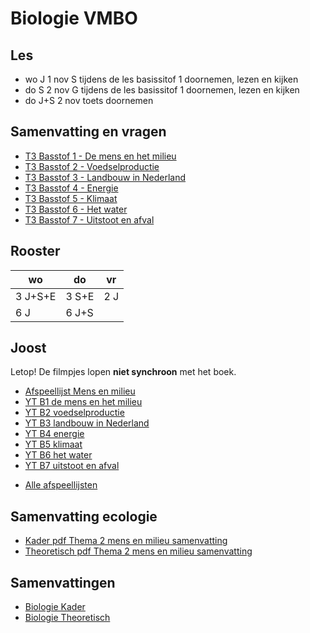 # Biologie VMBO

## Les

* wo J 1 nov S tijdens de les basissitof 1 doornemen, lezen en kijken
* do S 2 nov G tijdens de les basissitof 1 doornemen, lezen en kijken
* do J+S 2 nov toets doornemen

## Samenvatting en vragen

* [T3 Basstof 1 - De mens en het milieu](samenvattingen/tl/T_4AT3B1mensenmilieu.md)
* [T3 Basstof 2 - Voedselproductie](samenvattingen/tl/T_4AT3B2mensenmilieu.md)
* [T3 Basstof 3 - Landbouw in Nederland](samenvattingen/tl/T_4AT3B3mensenmilieu.md)
* [T3 Basstof 4 - Energie](samenvattingen/tl/T_4AT3B4mensenmilieu.md)
* [T3 Basstof 5 - Klimaat](samenvattingen/tl/T_4AT3B5mensenmilieu.md)
* [T3 Basstof 6 - Het water](samenvattingen/tl/T_4AT3B6mensenmilieu.md)
* [T3 Basstof 7 - Uitstoot en afval](samenvattingen/tl/T_4AT3B7mensenmilieu.md)

## Rooster

|wo|do|vr|
|---|---|---|
|3 J+S+E| 3 S+E | 2 J|
|6 J| 6 J+S||


## Joost
Letop! De filmpjes lopen **niet synchroon** met het boek.

- [Afspeellijst Mens en milieu](https://www.youtube.com/watch?v=_um07B8zs7I&list=PLr1tx9agautFWIvgfVWZ_ctnioQeIzW3G)
- [YT B1 de mens en het milieu](https://youtu.be/_um07B8zs7I?si=Z7zrw6IdZ2MIbilG)
- [YT B2 voedselproductie](https://youtu.be/jZXpL6pd8BQ?si=Lv1MynuQzl29mL4K)
- [YT B3 landbouw in Nederland](https://youtu.be/GXS77aTXgiM?si=bO3NwwlXl2rQNrAS)
- [YT B4 energie](https://youtu.be/rPdPgG0UP6g?si=Agp1jRNd9TRsnJJF)
- [YT B5 klimaat](https://youtu.be/kTGTABBNrHs?si=1_pE-CeijyN231st)
- [YT B6 het water](https://youtu.be/QJPJ0smpDDw?si=z9il4QV6N3rKXkw_)
- [YT B7 uitstoot en afval](https://youtu.be/Pd66Z-ZzhU8?si=eamx3i99u5d98NI_)

<!--
- [Afspeellijst Ecologie](https://youtube.com/playlist?list=PLr1tx9agautHiXZ_Nv5KhEhJMzU9QLfCz&si=t1I8Evy4OUySoWud)
- [YT B1 ivnloeden uit het milieu](https://youtu.be/D709yBBfsEg?si=YpHeKvvN-7t_6kea)
- [YT B2 voedselrelaties](https://youtu.be/CflK9TW9DAU?si=8KvF4uZp37HsNebW)
- [YT B3 kringlopen](https://youtu.be/XEzLrjJsf7c?si=nvYAnIjoHNDWbBdD)
- [YT B4 piramiden](https://youtu.be/US-1D-NMXBI?si=iVu_ULyKbE9K10In)
- [YT B5 populaties](https://youtu.be/Jg30ELmtXXI?si=7_NrfjkL0Zjxigh7)
- [YT B6 aanpassingen bij dieren](https://youtu.be/92iYdmpyugs?si=62_HxPTDH60sa0-x)
- [YT B7 aanpassingen bij planten](https://youtu.be/CssnfSTPnhc?si=fsDXRjbwvMSJvr2k)
-->

* [Alle afspeellijsten](https://www.youtube.com/@BiologiemetJoost/playlists?view=50&sort=dd&shelf_id=9)

## Samenvatting ecologie
- [Kader pdf Thema 2 mens en milieu samenvatting](samenvattingen/k/K_mensenmilieu.pdf)
- [Theoretisch pdf Thema 2 mens en milieu samenvatting](samenvattingen/tl/T_mensenmilieu.pdf)

## Samenvattingen
- [Biologie Kader](samenvattingen/k/SV3K4K.pdf)
- [Biologie Theoretisch](samenvattingen/tl/SV3T4T.pdf)






